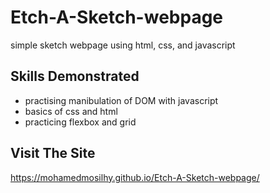 # Etch-A-Sketch-webpage

simple sketch webpage using html, css, and javascript   


## Skills Demonstrated

- practising manibulation of DOM with javascript
- basics of css and html
- practicing flexbox and grid 

## Visit The Site
https://mohamedmosilhy.github.io/Etch-A-Sketch-webpage/